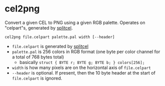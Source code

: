 # cel2png

Convert a given CEL to PNG using a given RGB palette. Operates on "celpart"s, generated by [splitcel](../splitcel).

```
cel2png file.celpart palette.pal width [--header]
```

  * `file.celpart` is generated by [splitcel](../splitcel)
  * `palette.pal` is 256 colors in RGB format (one byte per color channel for a total of 768 bytes total)
      * basically `struct { BYTE r; BYTE g; BYTE b; } colors[256];`
  * `width` is how many pixels are on the horizontal axis of `file.celpart`
  * `--header` is optional. If present, then the 10 byte header at the start of `file.celpart` is ignored.
